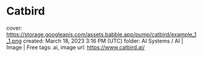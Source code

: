# Catbird

cover: https://storage.googleapis.com/assets.babble.app/pump/catbird/example_1_1.png
created: March 18, 2023 3:16 PM (UTC)
folder: AI Systems / AI | Image | Free
tags: ai, image
url: https://www.catbird.ai/